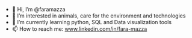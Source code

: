 - 👋 Hi, I’m @faramazza
- 👀 I’m interested in animals, care for the environment and technologies
- 🌱 I’m currently learning python, SQL and Data visualization tools
- 📫 How to reach me:  www.linkedin.com/in/fara-mazza

<!---
faramazza/faramazza is a ✨ special ✨ repository because its `README.md` (this file) appears on your GitHub profile.
You can click the Preview link to take a look at your changes.
--->
